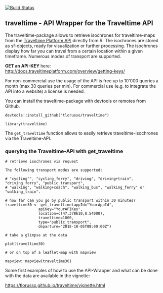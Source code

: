 [![Build Status](https://travis-ci.org/tlorusso/traveltime.svg?branch=dev)](https://travis-ci.org/tlorusso/traveltime)

## traveltime - API Wrapper for the Traveltime API

The traveltime-package allows to retrieve isochrones for traveltime-maps from the [Traveltime Platform API](http://docs.traveltimeplatform.com/overview/introduction) directly from R. The isochrones are stored as sf-objects, ready for visualization or further processing. The isochrones display how far you can travel from a certain location within a given timeframe. Numerous modes of transport are supported.

__GET an API-KEY__ here: http://docs.traveltimeplatform.com/overview/getting-keys/

For non-commercial use the usage of the API is free up to 10'000 queries a month (max 30 queries per min). For commercial use (e.g. to integrate the API into a website) a license is needed. 

You can install the traveltime-package with devtools or remotes from Github. 
```
devtools::install_github("tlorusso/traveltime")

library(traveltime)

```

The `get_traveltime` function allows to easily retrieve traveltime-isochrones via the Traveltime-API.

### querying the Traveltime-API with get_traveltime

```
# retrieve isochrones via request 

The following transport modes are supported:

# "cycling"", "cycling_ferry", "driving", "driving+train", "driving_ferry", "public_transport", 
# "walking", "walking+coach", "walking_bus", "walking_ferry" or "walking_train".

# how far can you go by public transport within 30 minutes?
traveltime30 <- get_traveltime(appId="YourAppId",
               apiKey="YourAPIKey",
               location=c(47.378610,8.54000),
               traveltime=1800,
               type="public_transport",
               departure="2018-10-05T08:00:00Z")
			   
# take a glimpse at the data

plot(traveltime30)

# or on top of a leaflet-map with mapview

mapview::mapview(traveltime30)

```

Some first examples of how to use the API-Wrapper and what can be done with the data are available in the vignette:

https://tlorusso.github.io/traveltime/vignette.html

